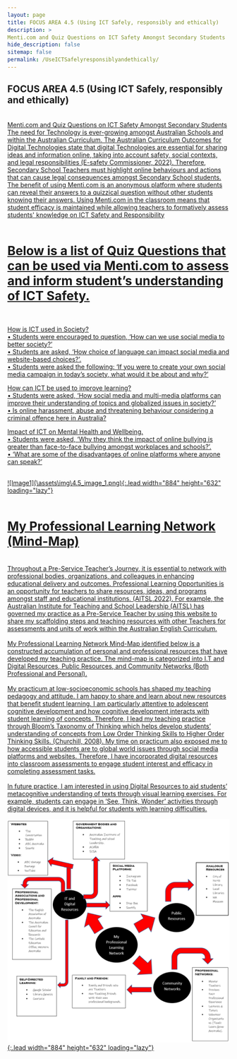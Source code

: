 ```yaml
---
layout: page
title: FOCUS AREA 4.5 (Using ICT Safely, responsibly and ethically) 
description: >
Menti.com and Quiz Questions on ICT Safety Amongst Secondary Students
hide_description: false
sitemap: false
permalink: /UseICTSafelyresponsiblyandethically/
---
```

## FOCUS AREA 4.5 (Using ICT Safely, responsibly and ethically)
<br>
<u> Menti.com and Quiz Questions on ICT Safety Amongst Secondary Students

<br>
The need for Technology is ever-growing amongst Australian Schools and within the Australian Curriculum. The Australian Curriculum Outcomes for Digital Technologies state that digital Technologies are essential for sharing ideas and information online, taking into account safety, social contexts, and legal responsibilities (E-safety Commissioner, 2022). Therefore, Secondary School Teachers must highlight online behaviours and actions that can cause legal consequences amongst Secondary School students. The benefit of using Menti.com is an anonymous platform where students can reveal their answers to a quizzical question without other students knowing their answers. Using Menti.com in the classroom means that student efficacy is maintained while allowing teachers to formatively assess students' knowledge on ICT Safety and Responsibility
<br>
<br>

# Below is a list of Quiz Questions that can be used via Menti.com to assess and inform student’s understanding of ICT Safety. 
<br>

<u> How is ICT used in Society? </u>
<br>
•	Students were encouraged to question, ‘How can we use social media to better society?’
<br>
•	Students are asked, ‘How choice of language can impact social media and website-based choices?’.
<br>
•	Students were asked the following: ‘If you were to create your own social media campaign in today’s society, what would it be about and why?’
<br>

<u> How can ICT be used to improve learning? </u>
<br>
•	Students were asked, ‘How social media and multi-media platforms can improve their understanding of topics and globalized issues in society?’
<br>
•	Is online harassment, abuse and threatening behaviour considering a criminal offence here in Australia? 

<u>Impact of ICT on Mental Health and Wellbeing. </u>
<br>
•	Students were asked, ‘Why they think the impact of online bullying is greater than face-to-face bullying amongst workplaces and schools?’.
<br>
•	‘What are some of the disadvantages of online platforms where anyone can speak?’



<br>
![Image1](\assets\img\4.5_image_1.png){:.lead width="884" height="632" loading="lazy"}

<br>

<br>



# My Professional Learning Network (Mind-Map)
<br>
Throughout a Pre-Service Teacher’s Journey, it is essential to network with professional bodies, organizations, and colleagues in enhancing educational delivery and outcomes. Professional Learning Opportunities is an opportunity for teachers to share resources, ideas, and programs amongst staff and educational institutions. (AITSL,2022). For example, the Australian Institute for Teaching and School Leadership (AITSL) has governed my practice as a Pre-Service Teacher by using this website to share my scaffolding steps and teaching resources with other Teachers for assessments and units of work within the Australian English Curriculum.
<br>
<br>
My Professional Learning Network Mind-Map identified below is a constructed accumulation of personal and professional resources that have developed my teaching practice. The mind-map is categorized into I.T and Digital Resources, Public Resources, and Community Networks (Both Professional and Personal).
<br>
<br>
 My practicum at low-socioeconomic schools has shaped my teaching pedagogy and attitude. I am happy to share and learn about new resources that benefit student learning. I am particularly attentive to adolescent cognitive development and how cognitive development interacts with student learning of concepts. Therefore, I lead my teaching practice through Bloom’s Taxonomy of Thinking which helps develop students’ understanding of concepts from Low Order Thinking Skills to Higher Order Thinking Skills. (Churchill, 2008). My time on practicum also exposed me to how accessible students are to global world issues through social media platforms and websites. Therefore, I have incorporated digital resources into classroom assessments to engage student interest and efficacy in completing assessment tasks.
<br>
<br>
In future practice, I am interested in using Digital Resources to aid students’ metacognitive understanding of texts through visual learning exercises. For example, students can engage in ‘See, Think, Wonder’ activities through digital devices, and it is helpful for students with learning difficulties.

<br>

![Image2](\assets\img\4.5_image_2.png){:.lead width="884" height="632" loading="lazy"}